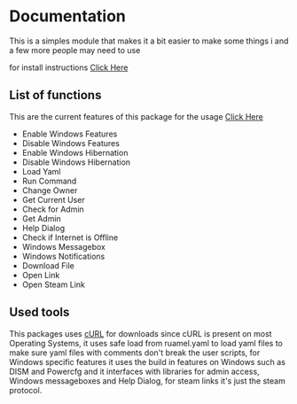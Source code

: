 # Documentation

This is a simples module that makes it a bit easier to make some things i and a few more people may need to use

for install instructions [Click Here](install.md)

## List of functions

This are the current features of this package for the usage [Click Here](usage.md)

- Enable Windows Features
- Disable Windows Features
- Enable Windows Hibernation
- Disable Windows Hibernation
- Load Yaml
- Run Command
- Change Owner
- Get Current User
- Check for Admin
- Get Admin
- Help Dialog
- Check if Internet is Offline
- Windows Messagebox
- Windows Notifications
- Download File
- Open Link
- Open Steam Link

## Used tools

This packages uses [cURL](https://curl.se) for downloads since cURL is present on most Operating Systems, it uses safe load from ruamel.yaml to load yaml files to make sure yaml files with comments don't break the user scripts, for Windows specific features it uses the build in features on Windows such as DISM and Powercfg and it interfaces with libraries for admin access, Windows messageboxes and Help Dialog, for steam links it's just the steam protocol.